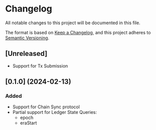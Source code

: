 # Changelog

All notable changes to this project will be documented in this file.

The format is based on [Keep a Changelog](https://keepachangelog.com/en/1.1.0/),
and this project adheres to [Semantic Versioning](https://semver.org/spec/v2.0.0.html).

## [Unreleased]

- Support for Tx Submission

## [0.1.0] (2024-02-13)

### Added

- Support for Chain Sync protocol
- Partial support for Ledger State Queries: 
    - epoch
    - eraStart